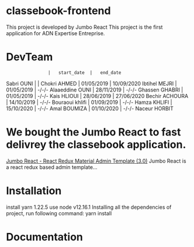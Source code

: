 # classebook-frontend

This project is developed by Jumbo React
This project is the first application for ADN Expertise Entreprise.

# DevTeam

                    |   start_date  |   end_date

Sabri OUNI | |
Chokri AHMED | 01/05/2019 | 10/09/2020
Ibtihel MEJRI | 01/05/2019 | -/-/-
Alaaeddine OUNI | 28/11/2019 | -/-/-
Ghassen GHABRI | 01/05/2019 | -/-/-
Kais HLIOUI | 28/06/2019 | 27/06/2020
Bechir ACHOURA | 14/10/2019 | -/-/-
Bouraoui khlifi | 01/09/2019 | -/-/-
Hamza KHLIFI | 15/10/2020 | -/-/-
Amal BOUMIZA | 01/10/2020 | -/-/-
Naceur HORBIT

# We bought the Jumbo React to fast delivrey the classebook application.

[Jumbo React - React Redux Material Admin Template (3.0)](https://themeforest.net/item/react-material-bootstrap-4-admin-template/20978545 "Jumbo React")
Jumbo React is a react redux based admin template...

# Installation

install yarn 1.22.5
use node v12.16.1
Installing all the dependencies of project, run following command:
yarn install

# Documentation
